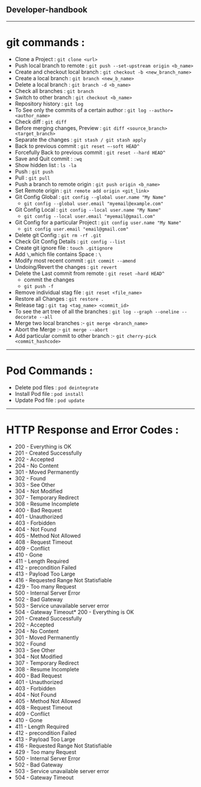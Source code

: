 ## Developer-handbook

---------------

# git commands :

* Clone a Project : `git clone <url>`
* Push local branch to remote : `git push --set-upstream origin <b_name>`
* Create and checkout local branch : `git checkout -b <new_branch_name>`
* Create a local branch : `git branch <new_b_name>`
* Delete a local branch : `git branch -d <b_name>`
* Check all branches : `git branch`
* Switch to other branch : `git checkout <b_name>`
* Repository history : `git log`
* To See only the commits of a certain author : `git log --author=<author_name>`
* Check diff : `git diff`
* Before merging changes, Preview : `git diff <source_branch> <target_branch>`
* Separate the changes : `git stash / git stash apply` 
* Back to previous commit : `git reset —-soft HEAD^`
* Forcefully Back to previous commit : `git reset --hard HEAD^`
* Save and Quit commit : `:wq`
* Show hidden list : `ls -la`
* Push : `git push`
* Pull : `git pull`
* Push a branch to remote origin : `git push origin <b_name>`
* Set Remote origin : `git remote add origin <git_link>`
* Git Config Global : `git config --global user.name "My Name"`
  * `git config --global user.email "myemail@example.com"`
* Git Config Local : `git config --local user.name "My Name"`
  * `git config --local user.email "myemail@gmail.com"`
* Git Config for a particular Project : `git config user.name "My Name"`
  * `git config user.email "email@gmail.com"`
* Delete git Config : `git rm -rf .git`
* Check Git Config Details : `git config --list`
* Create git ignore file : `touch .gitignore`
* Add `\`,which file contains Space : `\`
* Modify most recent commit : `git commit --amend`
* Undoing/Revert the changes : `git revert`
* Delete the Last commit from remote : `git reset —hard HEAD^`
  * commit the changes 
  * `git push -f`
* Remove individual stag file : `git reset <file_name>`
* Restore all Changes : `git restore .`
* Release tag : `git tag <tag_name> <commit_id>`
* To see the art tree of all the branches : `git log --graph --oneline --decorate --all`
* Merge two local branches :- `git merge <branch_name>`
* Abort the Merge :- `git merge --abort`
* Add particular commit to other branch :- `git cherry-pick <commit_hashcode>`

<hr>

# Pod Commands :

* Delete pod files : `pod deintegrate`
* Install Pod file : `pod install`
* Update Pod file : `pod update`

<hr>

# HTTP Response and Error Codes :

* 200 - Everything is OK
* 201 - Created Successfully
* 202 - Accepted
* 204 - No Content
* 301 - Moved Permanently
* 302 - Found
* 303 - See Other
* 304 - Not Modified
* 307 - Temporary Redirect
* 308 - Resume Incomplete 
* 400 - Bad Request
* 401 - Unauthorized
* 403 - Forbidden
* 404 - Not Found
* 405 - Method Not Allowed
* 408 - Request Timeout
* 409 - Conflict 
* 410 - Gone
* 411 - Length Required 
* 412 - precondition Failed
* 413 - Payload Too Large
* 416 - Requested Range Not Statisfiable
* 429 - Too many Request
* 500 - Internal Server Error
* 502 - Bad Gateway
* 503 - Service unavailable server error
* 504 - Gateway Timeout* 200 - Everything is OK
* 201 - Created Successfully
* 202 - Accepted
* 204 - No Content
* 301 - Moved Permanently
* 302 - Found
* 303 - See Other
* 304 - Not Modified
* 307 - Temporary Redirect
* 308 - Resume Incomplete 
* 400 - Bad Request
* 401 - Unauthorized
* 403 - Forbidden
* 404 - Not Found
* 405 - Method Not Allowed
* 408 - Request Timeout
* 409 - Conflict 
* 410 - Gone
* 411 - Length Required 
* 412 - precondition Failed
* 413 - Payload Too Large
* 416 - Requested Range Not Statisfiable
* 429 - Too many Request
* 500 - Internal Server Error
* 502 - Bad Gateway
* 503 - Service unavailable server error
* 504 - Gateway Timeout
